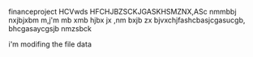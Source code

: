  financeproject
HCVwds HFCHJBZSCKJGASKHSMZNX,ASc nmmbbj
nxjbjxbm m,j'm
mb xmb hjbx jx
,nm bxjb zx
bjvxchjfashcbasjcgasucgb,
bhcgasaycgsjb nmzsbck

i'm modifing the file data
